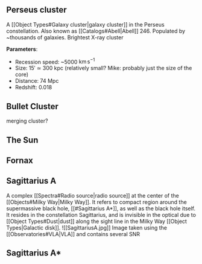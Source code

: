## Perseus cluster
A [[Object Types#Galaxy cluster|galaxy cluster]] in the Perseus constellation. Also known as [[Catalogs#Abell|Abell]] 246. Populated by ~thousands of galaxies. Brightest X-ray cluster

**Parameters**:
- Recession speed: ~5000 $\mathrm{km}\,\mathrm{s}^{-1}$ 
- Size: $15'$ $\simeq$ $300$ kpc (relatively small? Mike: probably just the size of the core)
- Distance: 74 Mpc 
- Redshift: 0.018


## Bullet Cluster
merging cluster?


## The Sun


## Fornax


## Sagittarius A
A complex [[Spectra#Radio source|radio source]] at the center of the [[Objects#Milky Way|Milky Way]]. It refers to compact region around the supermassive black hole, [[#Sagittarius A*]], as well as the black hole itself. It resides in the constellation Sagittarius, and is invisible in the optical due to [[Object Types#Dust|dust]] along the sight line in the Milky Way [[Object Types|Galactic disk]]. 
![[SagittariusA.jpg]]
Image taken using the [[Observatories#VLA|VLA]] and contains several SNR

## Sagittarius A*